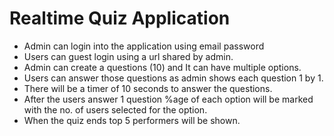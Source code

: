 # Realtime Quiz Application

- Admin can login into the application using email password
- Users can guest login using a url shared by admin.
- Admin can create a questions (10) and It can have multiple options.
- Users can answer those questions as admin shows each question 1 by 1.
- There will be a timer of 10 seconds to answer the questions.
- After the users answer 1 question %age of each option will be marked with the no. of users selected for the option.
- When the quiz ends top 5 performers will be shown.
